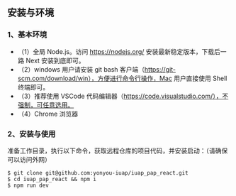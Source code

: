 
## 安装与环境

### 1、基本环境

- （1）全局 Node.js。访问 https://nodejs.org/ 安装最新稳定版本，下载后一路 Next 安装到底即可。
- （2）windows 用户请安装 git bash 客户端（https://git-scm.com/download/win），方便进行命令行操作，Mac 用户直接使用 Shell 终端即可。
- （3）推荐使用 VSCode 代码编辑器（https://code.visualstudio.com/），不强制，可任意选用。
- （4）Chrome 浏览器

### 2、安装与使用

准备工作目录，执行以下命令，获取远程仓库的项目代码，并安装启动：（请确保可以访问外网）

```
$ git clone git@github.com:yonyou-iuap/iuap_pap_react.git
$ cd iuap_pap_react && npm i
$ npm run dev
```

